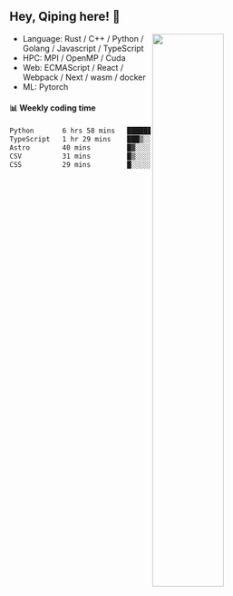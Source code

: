 

## Hey, Qiping here! :wave:

[<img align="right" width="50%" src="https://github-readme-stats.vercel.app/api?username=ppppqp&theme=dark&show_icons=true">](https://metrics.lecoq.io/ppppqp?template=classic)



-   Language: Rust / C++ / Python / Golang / Javascript / TypeScript
-   HPC: MPI / OpenMP / Cuda
-   Web: ECMAScript / React / Webpack / Next / wasm / docker
-   ML: Pytorch



#### :bar_chart: Weekly coding time

<!--START_SECTION:waka-->

```txt
Python       6 hrs 58 mins   ████████████████▒░░░░░░░░   64.71 %
TypeScript   1 hr 29 mins    ███▒░░░░░░░░░░░░░░░░░░░░░   13.78 %
Astro        40 mins         █▓░░░░░░░░░░░░░░░░░░░░░░░   06.29 %
CSV          31 mins         █▒░░░░░░░░░░░░░░░░░░░░░░░   04.86 %
CSS          29 mins         █░░░░░░░░░░░░░░░░░░░░░░░░   04.62 %
```

<!--END_SECTION:waka-->
